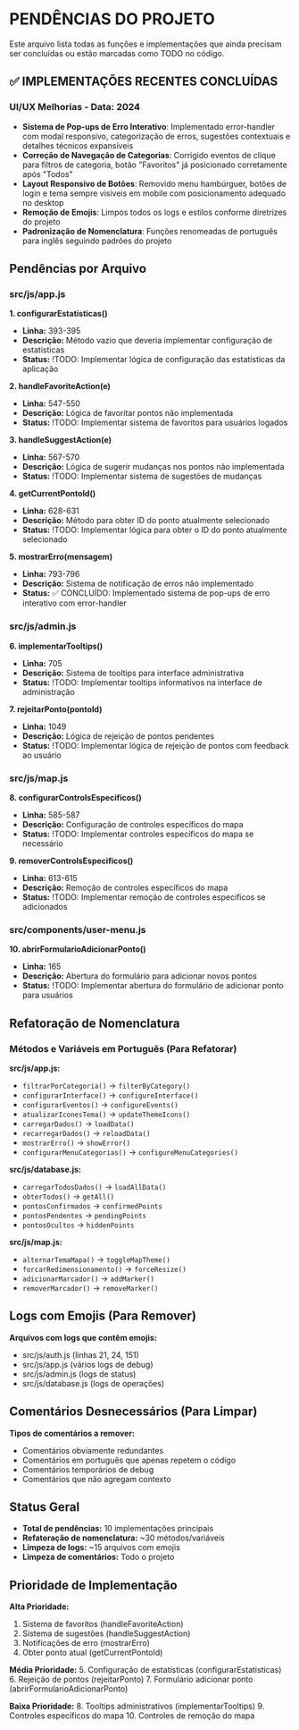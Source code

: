 # PENDÊNCIAS DO PROJETO

Este arquivo lista todas as funções e implementações que ainda precisam ser concluídas ou estão marcadas como TODO no código.

## ✅ IMPLEMENTAÇÕES RECENTES CONCLUÍDAS

### UI/UX Melhorias - Data: 2024
- **Sistema de Pop-ups de Erro Interativo**: Implementado error-handler com modal responsivo, categorização de erros, sugestões contextuais e detalhes técnicos expansíveis
- **Correção de Navegação de Categorias**: Corrigido eventos de clique para filtros de categoria, botão "Favoritos" já posicionado corretamente após "Todos"
- **Layout Responsivo de Botões**: Removido menu hambúrguer, botões de login e tema sempre visíveis em mobile com posicionamento adequado no desktop
- **Remoção de Emojis**: Limpos todos os logs e estilos conforme diretrizes do projeto
- **Padronização de Nomenclatura**: Funções renomeadas de português para inglês seguindo padrões do projeto

## Pendências por Arquivo

### src/js/app.js

**1. configurarEstatisticas()**
- **Linha:** 393-395
- **Descrição:** Método vazio que deveria implementar configuração de estatísticas
- **Status:** !TODO: Implementar lógica de configuração das estatísticas da aplicação

**2. handleFavoriteAction(e)**
- **Linha:** 547-550 
- **Descrição:** Lógica de favoritar pontos não implementada
- **Status:** !TODO: Implementar sistema de favoritos para usuários logados

**3. handleSuggestAction(e)**
- **Linha:** 567-570
- **Descrição:** Lógica de sugerir mudanças nos pontos não implementada  
- **Status:** !TODO: Implementar sistema de sugestões de mudanças

**4. getCurrentPontoId()**
- **Linha:** 628-631
- **Descrição:** Método para obter ID do ponto atualmente selecionado
- **Status:** !TODO: Implementar lógica para obter o ID do ponto atualmente selecionado

**5. mostrarErro(mensagem)**
- **Linha:** 793-796
- **Descrição:** Sistema de notificação de erros não implementado
- **Status:** ✅ CONCLUÍDO: Implementado sistema de pop-ups de erro interativo com error-handler

### src/js/admin.js

**6. implementarTooltips()**
- **Linha:** 705
- **Descrição:** Sistema de tooltips para interface administrativa
- **Status:** !TODO: Implementar tooltips informativos na interface de administração

**7. rejeitarPonto(pontoId)**
- **Linha:** 1049
- **Descrição:** Lógica de rejeição de pontos pendentes
- **Status:** !TODO: Implementar lógica de rejeição de pontos com feedback ao usuário

### src/js/map.js

**8. configurarControlsEspecificos()**
- **Linha:** 585-587
- **Descrição:** Configuração de controles específicos do mapa
- **Status:** !TODO: Implementar controles específicos do mapa se necessário

**9. removerControlsEspecificos()**
- **Linha:** 613-615
- **Descrição:** Remoção de controles específicos do mapa
- **Status:** !TODO: Implementar remoção de controles específicos se adicionados

### src/components/user-menu.js

**10. abrirFormularioAdicionarPonto()**
- **Linha:** 165
- **Descrição:** Abertura do formulário para adicionar novos pontos
- **Status:** !TODO: Implementar abertura do formulário de adicionar ponto para usuários

## Refatoração de Nomenclatura

### Métodos e Variáveis em Português (Para Refatorar)

**src/js/app.js:**
- `filtrarPorCategoria()` → `filterByCategory()`
- `configurarInterface()` → `configureInterface()`
- `configurarEventos()` → `configureEvents()`
- `atualizarIconesTema()` → `updateThemeIcons()`
- `carregarDados()` → `loadData()`
- `recarregarDados()` → `reloadData()`
- `mostrarErro()` → `showError()`
- `configurarMenuCategorias()` → `configureMenuCategories()`

**src/js/database.js:**
- `carregarTodosDados()` → `loadAllData()`
- `obterTodos()` → `getAll()`
- `pontosConfirmados` → `confirmedPoints`
- `pontosPendentes` → `pendingPoints`
- `pontosOcultos` → `hiddenPoints`

**src/js/map.js:**
- `alternarTemaMapa()` → `toggleMapTheme()`
- `forcarRedimensionamento()` → `forceResize()`
- `adicionarMarcador()` → `addMarker()`
- `removerMarcador()` → `removeMarker()`

## Logs com Emojis (Para Remover)

**Arquivos com logs que contêm emojis:**
- src/js/auth.js (linhas 21, 24, 151)
- src/js/app.js (vários logs de debug)
- src/js/admin.js (logs de status)
- src/js/database.js (logs de operações)

## Comentários Desnecessários (Para Limpar)

**Tipos de comentários a remover:**
- Comentários obviamente redundantes
- Comentários em português que apenas repetem o código
- Comentários temporários de debug
- Comentários que não agregam contexto

## Status Geral

- **Total de pendências:** 10 implementações principais
- **Refatoração de nomenclatura:** ~30 métodos/variáveis
- **Limpeza de logs:** ~15 arquivos com emojis
- **Limpeza de comentários:** Todo o projeto

## Prioridade de Implementação

**Alta Prioridade:**
1. Sistema de favoritos (handleFavoriteAction)
2. Sistema de sugestões (handleSuggestAction)
3. Notificações de erro (mostrarErro)
4. Obter ponto atual (getCurrentPontoId)

**Média Prioridade:**
5. Configuração de estatísticas (configurarEstatisticas)
6. Rejeição de pontos (rejeitarPonto)
7. Formulário adicionar ponto (abrirFormularioAdicionarPonto)

**Baixa Prioridade:**
8. Tooltips administrativos (implementarTooltips)
9. Controles específicos do mapa
10. Controles de remoção do mapa

